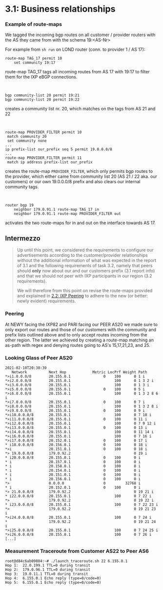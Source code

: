 # 3.1: Business relationships

### Example of route-maps
We tagged the incoming bgp routes on all customer / provider routers with the AS they came from with the schema 19:\<AS-Nr>

For example from `sh run` on LOND router (conn. to provider 1 / AS 17):
``` console
route-map TAG_17 permit 10
    set community 19:17
```

route-map TAG_17 tags all incoming routes from AS 17 with 19:17 to filter them for the IXP eBGP connections.

<br>

``` console
bgp community-list 20 permit 19:21
bgp community-list 20 permit 19:22
```

creates a community list nr. 20, which matches on the tags from AS 21 and 22

<br>

``` console
route-map PROVIDER_FILTER permit 10
 match community 20
 set community none
...
ip prefix-list our_prefix seq 5 permit 19.0.0.0/8
...
route-map PROVIDER_FILTER permit 11
 match ip address prefix-list our_prefix
```

creates the route-map `PROVIDER_FILTER`, which only permits bgp routes to the provider, which either came from  community list 20 (AS 21 / 22 aka. our customers) or our own 19.0.0.0/8 prefix and also clears our internal community tags.
    
<br>

``` console
router bgp 19
    neighbor 179.0.91.1 route-map TAG_17 in
    neighbor 179.0.91.1 route-map PROVIDER_FILTER out
```
activates the two route-maps for in and out on the interface towards AS 17.

## Intermezzo
> Up until this point, we considered the requirements to configure our advertisements according to the customer/provider relationships without the additional information of what was expected in the report of 3.1 and the following requirements of task 3.2, namely that peers should **only** now about our and our customers prefix (3.1 report info) and that we should not peer with IXP participants in our region (3.2 requirements).  
>
>We will therefore from this point on revise the route-maps provided and explained in [2.2: IXP Peering](../2/ixp_community_vals.md) to adhere to the new (or better: newly evident) requirements.

### Peering
At NEWY facing the IXP82 and PARI facing our PEER AS20 we made sure to only export our routes and those of our customers with the community and prefix lists outlined above and to only accept routes incoming from the other region. The latter we achieved by creating a route-map matching an as-path with regex and denying routes going to AS's 15,17,21,23, and 25.

### Looking Glass of Peer AS20
``` console
2021-02-18T20:38:39
   Network          Next Hop            Metric LocPrf Weight Path
*>i1.0.0.0/8        20.155.0.1               0    100      0 1 i
*>i2.0.0.0/8        20.155.0.1                    100      0 1 3 2 i
*>i3.0.0.0/8        20.155.0.1                    100      0 1 3 i
*>i5.0.0.0/8        20.155.0.1               0    100      0 5 i
*>i6.0.0.0/8        20.155.0.1                    100      0 1 3 2 8 6 i
*>i7.0.0.0/8        20.155.0.1               0    100      0 7 i
*>i8.0.0.0/8        20.155.0.1                    100      0 1 3 2 8 i
*>i9.0.0.0/8        20.155.0.1               0    100      0 9 i
*>i10.0.0.0/8       20.155.0.1                    100      0 7 10 i
*>i11.0.0.0/8       20.155.0.1               0    100      0 11 i
*>i12.0.0.0/8       20.155.0.1                    100      0 7 9 12 i
*>i13.0.0.0/8       20.155.0.1               0    100      0 13 i
*>i14.0.0.0/8       20.155.0.1                    100      0 11 14 i
*>i16.0.0.0/8       20.155.0.1                    100      0 7 16 i
*>i17.0.0.0/8       20.152.0.1               0    100      0 17 i
* i18.0.0.0/8       20.156.0.1               0    100      0 18 i
*>i                 20.151.0.1               0    100      0 18 i
*> 19.0.0.0/8       179.0.92.2                             0 19 i
* i20.0.0.0/8       20.155.0.1               0    100      0 i
* i                 20.157.0.1               0    100      0 i
* i                 20.158.0.1               0    100      0 i
* i                 20.154.0.1               0    100      0 i
* i                 20.151.0.1               0    100      0 i
* i                 20.156.0.1               0    100      0 i
*>                  0.0.0.0                  0         32768 i
* i                 20.152.0.1               0    100      0 i
*> 21.0.0.0/8       179.0.92.2                             0 19 21 i
* i22.0.0.0/8       20.155.0.1                    100      0 7 22 i
*>                  179.0.92.2                             0 19 22 i
* i23.0.0.0/8       20.155.0.1                    100      0 7 22 23 i
*>                  179.0.92.2                             0 19 21 23 i
*>i24.0.0.0/8       20.155.0.1                    100      0 7 24 i
*                   179.0.92.2                             0 19 21 24 i
*>i25.0.0.0/8       20.155.0.1                    100      0 7 24 25 i
*>i26.0.0.0/8       20.155.0.1                    100      0 7 26 i
[...]
```

### Measurement Traceroute from Customer AS22 to Peer AS6
``` console
root@d84c6ab09884:~# ./launch_traceroute.sh 22 6.155.0.1
Hop 1:  22.0.199.1 TTL=0 during transit
Hop 2:  179.0.96.1 TTL=0 during transit
Hop 3:  19.0.11.1 TTL=0 during transit
Hop 4:  6.155.0.1 Echo reply (type=0/code=0)
Hop 5:  6.155.0.1 Echo reply (type=0/code=0)
```
